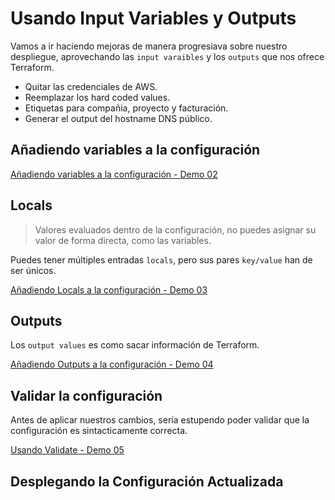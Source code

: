 # Usando Input Variables y Outputs

Vamos a ir haciendo mejoras de manera progresiava sobre nuestro despliegue, aprovechando las `input varaibles` y los `outputs` que nos ofrece Terraform.

* Quitar las credenciales de AWS.
* Reemplazar los hard coded values.
* Etiquetas para compañia, proyecto y facturación.
* Generar el output del hostname DNS público.

## Añadiendo variables a la configuración

[Añadiendo variables a la configuración - Demo 02](02-demo.md)

## Locals

> Valores evaluados dentro de la configuración, no puedes asignar su valor de forma directa, como las variables.

Puedes tener múltiples entradas `locals`, pero sus pares `key/value` han de ser únicos.

[Añadiendo Locals a la configuración - Demo 03](03-demo.md)

## Outputs

Los `output values` es como sacar información de Terraform.

[Añadiendo Outputs a la configuración - Demo 04](04-demo.md)

## Validar la configuración

Antes de aplicar nuestros cambios, sería estupendo poder validar que la configuración es sintacticamente correcta.

[Usando Validate - Demo 05](05-demo.md)

## Desplegando la Configuración Actualizada

